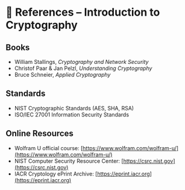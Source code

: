 # 📖 References – Introduction to Cryptography

## Books
- William Stallings, *Cryptography and Network Security*
- Christof Paar & Jan Pelzl, *Understanding Cryptography*
- Bruce Schneier, *Applied Cryptography*

## Standards
- NIST Cryptographic Standards (AES, SHA, RSA)
- ISO/IEC 27001 Information Security Standards

## Online Resources
- Wolfram U official course: [https://www.wolfram.com/wolfram-u/](https://www.wolfram.com/wolfram-u/)
- NIST Computer Security Resource Center: [https://csrc.nist.gov](https://csrc.nist.gov)
- IACR Cryptology ePrint Archive: [https://eprint.iacr.org](https://eprint.iacr.org)
